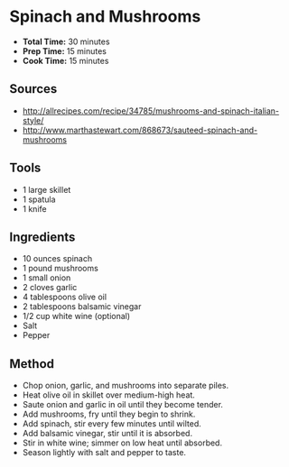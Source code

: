 # Spinach and Mushrooms

* **Total Time:** 30 minutes
* **Prep Time:** 15 minutes
* **Cook Time:** 15 minutes

## Sources

* http://allrecipes.com/recipe/34785/mushrooms-and-spinach-italian-style/
* http://www.marthastewart.com/868673/sauteed-spinach-and-mushrooms

## Tools

* 1 large skillet
* 1 spatula
* 1 knife

## Ingredients

* 10 ounces spinach
* 1 pound mushrooms
* 1 small onion
* 2 cloves garlic
* 4 tablespoons olive oil
* 2 tablespoons balsamic vinegar
* 1/2 cup white wine (optional)
* Salt
* Pepper

## Method

* Chop onion, garlic, and mushrooms into separate piles.
* Heat olive oil in skillet over medium-high heat.
* Saute onion and garlic in oil until they become tender.
* Add mushrooms, fry until they begin to shrink.
* Add spinach, stir every few minutes until wilted.
* Add balsamic vinegar, stir until it is absorbed.
* Stir in white wine; simmer on low heat until absorbed.
* Season lightly with salt and pepper to taste.
